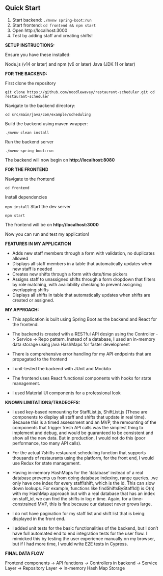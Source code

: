 ## Quick Start

1. Start backend: `./mvnw spring-boot:run`
2. Start frontend: `cd frontend && npm start`
3. Open http://localhost:3000
4. Test by adding staff and creating shifts!



**SETUP INSTRUCTIONS:**

Ensure you have these installed:

Node.js (v14 or later) and npm (v6 or later)
Java (JDK 11 or later)

**FOR THE BACKEND:**

First clone the repository 

`git clone https://github.com/noodlewavey/restaurant-scheduler.git
cd restaurant-scheduler`

Navigate to the backend directory:

`cd src/main/java/com/example/scheduling`

Build the backend using maven wrapper:

`./mvnw clean install`

Run the backend server

`./mvnw spring-boot:run`

The backend will now begin on **http://localhost:8080**

**FOR THE FRONTEND**

Navigate to the frontend

`cd frontend`

Install dependencies 

`npm install`
Start the dev server

`npm start`

The frontend will be on **http://localhost:3000**

Now you can run and test my application!

**FEATURES IN MY APPLICATION**
- Adds new staff members through a form with validation, no duplicates allowed
- Displays all staff members in a table that automatically updates when new staff is needed
- Creates new shifts through a form with date/time pickers 
- Assigns staff to unassigned shifts through a form dropdown that filters by role matching, with availability checking to prevent assigning overlapping shifts
- Displays all shifts in table that automatically updates when shifts are created or assigned.

**MY APPROACH:**

- This application is built using Spring Boot as the backend and React for the frontend.

- The backend is created with a RESTful API design using the Controller -> Service -> Repo pattern. Instead of a database, I used an in-memory data storage using java HashMaps for faster development

- There is comprehensive error handling for my API endpoints that are propagated to the frontend

- I unit-tested the backend with JUnit and Mockito

- The frontend uses React functional components with hooks for state management. 

- I used Material UI components for a professional look

**KNOWN LIMITATIONS/TRADEOFFS:**

- I used key-based remounting for StaffList.js, ShiftList.js (These are components to display all staff and shifts that update in real time). Because this is a timed assessment and an MVP, the remounting of the components that trigger fresh API calls was the simplest thing to implement and debug, and would be guaranteed to be consistent and show all the new data. But in production, I would not do this (poor performance, too many API calls). 

- For the actual 7shifts restaurant scheduling function that supports thousands of restaurants using the platform, for the front end, I would use Redux for state management. 

- Having in-memory HashMaps for the ‘database’ instead of a real database prevents us from doing database indexing, range queries…we only have one index for every staff/shift, which is the id. This can slow down lookups. For example, functions like findShiftsByStaffId() is O(n) with my HashMap approach but with a real database that has an index on staff_id, we can find the shifts in log n time. Again, for a time-constrained MVP, this is fine because our dataset never grows large. 

- I do not have pagination for my staff list and shift list that is being displayed in the front end. 

- I added unit tests for the basic functionalities of the backend, but I don’t have full automated end to end integration tests for the user flow. I mimicked this by testing the user experience manually on my browser, but if I had more time, I would write E2E tests in Cypress. 

**FINAL DATA FLOW**


Frontend components -> API functions -> Controllers in backend -> Service Layer -> Repository Layer -> In-memory Hash Map Storage 
